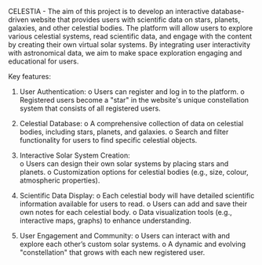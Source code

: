 CELESTIA - The aim of this project is to develop an interactive database-driven
website that provides users with scientific data on stars, planets, galaxies, and
other celestial bodies. The platform will allow users to explore various celestial
systems, read scientific data, and engage with the content by creating their own
virtual solar systems. By integrating user interactivity with astronomical data, we
aim to make space exploration engaging and educational for users.

Key features:

1. User Authentication:
  o Users can register and log in to the platform.
  o Registered users become a "star" in the website's unique
  constellation system that consists of all registered users.

2. Celestial Database:
  o A comprehensive collection of data on celestial bodies, including
  stars, planets, and galaxies.
  o Search and filter functionality for users to find specific celestial
  objects.

3. Interactive Solar System Creation:  
  o Users can design their own solar systems by placing stars and
  planets.
  o Customization options for celestial bodies (e.g., size, colour,
  atmospheric properties).

4. Scientific Data Display:
  o Each celestial body will have detailed scientific information
  available for users to read.
  o Users can add and save their own notes for each celestial body.
  o Data visualization tools (e.g., interactive maps, graphs) to enhance
  understanding.

5. User Engagement and Community:
  o Users can interact with and explore each other’s custom solar
  systems.
  o A dynamic and evolving "constellation" that grows with each new
  registered user.
